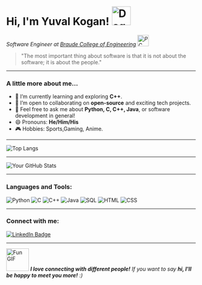 # Hi, I'm Yuval Kogan! <img src="https://media.giphy.com/media/3oFzlW8dht4DdvwBqg/giphy.gif" width="50" alt="Dog GIF">

<p>
    <em>Software Engineer at <a href="https://w3.braude.ac.il/?lang=en">Braude College of Engineering</a> 
    <img src="https://media.giphy.com/media/WFZvB7VIXBgiz3oDXE/giphy.gif" width="30" alt="PC Mac Laptop GIF">
    </em>
</p>

> "The most important thing about software is that it is not about the software; it is about the people."


---

### A little more about me...

- 🌱 I’m currently learning and exploring **C++**.
- 👯 I’m open to collaborating on **open-source** and exciting tech projects.
- 💬 Feel free to ask me about **Python, C, C++, Java**, or software development in general!
- 😄 Pronouns: **He/Him/His**
- 🎮 Hobbies: Sports,Gaming, Anime.

---

<!--
### Notable Projects:

---
-->


![Top Langs](https://github-readme-stats.vercel.app/api/top-langs/?username=KoganTheDev&layout=compact&theme=tokyonight)

---

![Your GitHub Stats](https://github-readme-stats.vercel.app/api?username=KoganTheDev&show_icons=true&theme=tokyonight)

---

### Languages and Tools:
![Python](https://img.shields.io/badge/-Python-3776AB?style=for-the-badge&logo=python&logoColor=white)
![C](https://img.shields.io/badge/-C-00599C?style=for-the-badge&logo=c&logoColor=white)
![C++](https://img.shields.io/badge/-C++-00599C?style=for-the-badge&logo=cplusplus&logoColor=white)
![Java](https://img.shields.io/badge/Java-007396?style=for-the-badge&logo=java&logoColor=white)
![SQL](https://img.shields.io/badge/-SQL-4479A1?style=for-the-badge&logo=sqlite&logoColor=white)
![HTML](https://img.shields.io/badge/-HTML-E34F26?style=for-the-badge&logo=html5&logoColor=white)
![CSS](https://img.shields.io/badge/-CSS-1572B6?style=for-the-badge&logo=css3&logoColor=white)

---

### Connect with me:
[![LinkedIn Badge](https://img.shields.io/badge/LinkedIn-blue?style=for-the-badge&logo=linkedin&logoColor=white)](https://www.linkedin.com/in/yuval-kogan)

---
<img src="https://media.giphy.com/media/LnQjpWaON8nhr21vNW/giphy.gif" width="60" alt="Fun GIF"> 
<em><b>I love connecting with different people!</b> If you want to say <b>hi, I'll be happy to meet you more!</b> :)</em>
